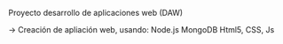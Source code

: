 Proyecto desarrollo de aplicaciones web (DAW) 

-> Creación de apliación web, usando:
  Node.js
  MongoDB
  Html5, CSS, Js
